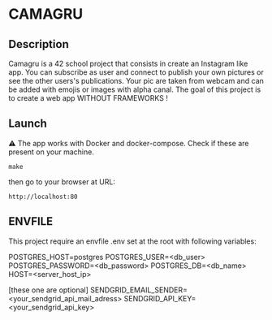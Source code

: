 # CAMAGRU

## Description

Camagru is a 42 school project that consists in create an Instagram like app.
You can subscribe as user and connect to publish your own pictures or see the other users's publications.
Your pic are taken from webcam and can be added with emojis or images with alpha canal.
The goal of this project is to create a web app WITHOUT FRAMEWORKS !

## Launch

⚠️ The app works with Docker and docker-compose. Check if these are present on your machine.

```
make
```

then go to your browser at URL:
```
http://localhost:80
```

## ENVFILE

This project require an envfile .env  set at the root with following variables:

POSTGRES_HOST=postgres
POSTGRES_USER=<db_user>
POSTGRES_PASSWORD=<db_password>
POSTGRES_DB=<db_name>
HOST=<server_host_ip>

[these one are optional]
SENDGRID_EMAIL_SENDER=<your_sendgrid_api_mail_adress>
SENDGRID_API_KEY=<your_sendgrid_api_key>

